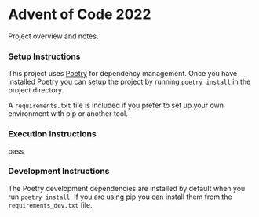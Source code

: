 # Advent of Code 2022

Project overview and notes.

### Setup Instructions

This project uses [Poetry](https://python-poetry.org/) for dependency management.
Once you have installed Poetry you can setup the project by running `poetry install` in the project directory.

A `requirements.txt` file is included if you prefer to set up your own environment with pip or another tool.

### Execution Instructions
pass

### Development Instructions

The Poetry development dependencies are installed by default when you run `poetry install`. If you are using pip you can install them from the `requirements_dev.txt` file.
